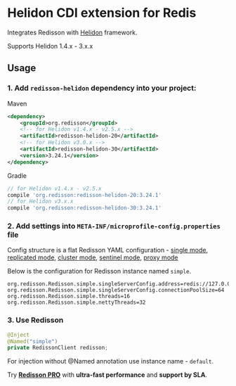 # Helidon CDI extension for Redis

Integrates Redisson with [Helidon](https://helidon.io/) framework.  

Supports Helidon 1.4.x - 3.x.x  

## Usage  

### 1. Add `redisson-helidon` dependency into your project:  

Maven  

```xml  
<dependency>
    <groupId>org.redisson</groupId>
    <!-- for Helidon v1.4.x - v2.5.x -->
    <artifactId>redisson-helidon-20</artifactId>
    <!-- for Helidon v3.0.x -->
    <artifactId>redisson-helidon-30</artifactId>
    <version>3.24.1</version>
</dependency>
```

Gradle

```groovy
// for Helidon v1.4.x - v2.5.x
compile 'org.redisson:redisson-helidon-20:3.24.1'
// for Helidon v3.x.x
compile 'org.redisson:redisson-helidon-30:3.24.1'
```

### 2. Add settings into `META-INF/microprofile-config.properties` file

Config structure is a flat Redisson YAML configuration - 
[single mode](https://github.com/redisson/redisson/wiki/2.-Configuration#262-single-instance-yaml-config-format),
[replicated mode](https://github.com/redisson/redisson/wiki/2.-Configuration#252-replicated-yaml-config-format),
[cluster mode](https://github.com/redisson/redisson/wiki/2.-Configuration#242-cluster-yaml-config-format),
[sentinel mode](https://github.com/redisson/redisson/wiki/2.-Configuration#272-sentinel-yaml-config-format),
[proxy mode](https://github.com/redisson/redisson/wiki/2.-Configuration#292-proxy-mode-yaml-config-format)

Below is the configuration for Redisson instance named `simple`.
```
org.redisson.Redisson.simple.singleServerConfig.address=redis://127.0.0.1:6379
org.redisson.Redisson.simple.singleServerConfig.connectionPoolSize=64
org.redisson.Redisson.simple.threads=16
org.redisson.Redisson.simple.nettyThreads=32
```

### 3. Use Redisson

```java
@Inject
@Named("simple")
private RedissonClient redisson;
```

For injection without @Named annotation use instance name - `default`. 

Try __[Redisson PRO](https://redisson.pro)__ with **ultra-fast performance** and **support by SLA**.
